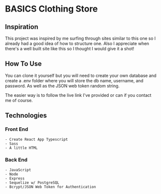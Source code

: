 # BASICS Clothing Store

## Inspiration

This project was inspired by me surfing through sites similar to this one so I already had a good idea of how to structure one. Also I appreciate when there's a well built site like this so I thought I would give it a shot!

## How To Use

You can clone it yourself but you will need to create your own database and create a .env folder where you will store the db name, username, and password. As well as the JSON web token random string. 

The easier way is to follow the live link I've provided or can if you contact me of course.

## Technologies

### Front End
    - Create React App Typescript
    - Sass
    - A little HTML

### Back End
    - JavaScript
    - Node
    - Express
    - Sequelize w/ PostgreSQL
    - Bcrypt/JSON Web Token for Authentication
